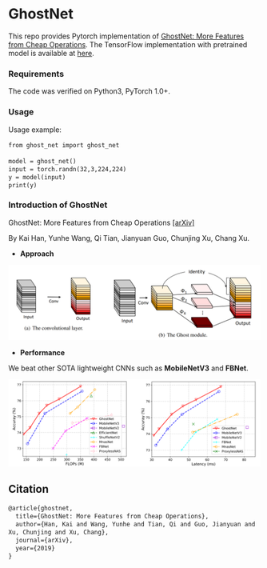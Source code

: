 # GhostNet

This repo provides Pytorch implementation of [GhostNet: More Features from Cheap Operations](https://arxiv.org/abs/1911.11907). The TensorFlow implementation with pretrained model is available at [here](https://github.com/iamhankai/ghostnet).

### Requirements
The code was verified on Python3, PyTorch 1.0+.

### Usage
Usage example:
```
from ghost_net import ghost_net

model = ghost_net()
input = torch.randn(32,3,224,224)
y = model(input)
print(y)
```

### Introduction of GhostNet

GhostNet: More Features from Cheap Operations [[arXiv]](https://arxiv.org/abs/1911.11907)

By Kai Han, Yunhe Wang, Qi Tian, Jianyuan Guo, Chunjing Xu, Chang Xu.

- **Approach**

<div align="center">
   <img src="./fig/ghost_module.png" width="720">
</div>

- **Performance**

We beat other SOTA lightweight CNNs such as **MobileNetV3** and **FBNet**.

<div align="center">
   <img src="./fig/flops_latency.png" width="720">
</div>


## Citation
```
@article{ghostnet,
  title={GhostNet: More Features from Cheap Operations},
  author={Han, Kai and Wang, Yunhe and Tian, Qi and Guo, Jianyuan and Xu, Chunjing and Xu, Chang},
  journal={arXiv},
  year={2019}
}
```
